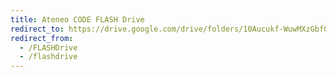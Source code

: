 ```yaml
---
title: Ateneo CODE FLASH Drive
redirect_to: https://drive.google.com/drive/folders/10Aucukf-WuwMXzGbfQAGZbm-xwR4A-Bd?usp=sharing
redirect_from: 
  - /FLASHDrive
  - /flashdrive
---
```

